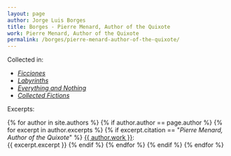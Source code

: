 ```yaml
---
layout: page
author: Jorge Luis Borges
title: Borges - Pierre Menard, Author of the Quixote
work: Pierre Menard, Author of the Quixote
permalink: /borges/pierre-menard-author-of-the-quixote/
---
```


Collected in:

* [_Ficciones_](/borges/ficciones)
* [_Labyrinths_](/borges/labyrinths) 
* [_Everything and Nothing_](/borges/everything-and-nothing)
* [_Collected Fictions_](/borges/collected-fictions)

Excerpts:

{% for author in site.authors %}
{% if author.author == page.author %}
{% for excerpt in author.excerpts %}
{% if excerpt.citation == "_Pierre Menard, Author of the Quixote_" %}
<a href="{{ author.permalink }}">{{ author.work }}</a>:<br/>
{{ excerpt.excerpt }}
{% endif %}
{% endfor %}
{% endif %}
{% endfor %}
